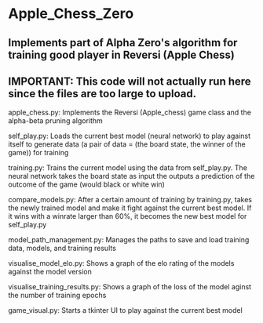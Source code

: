 # Apple_Chess_Zero
Implements part of Alpha Zero's algorithm for training good player in Reversi (Apple Chess)
-------------------------------------------------------------------------------------------
IMPORTANT: This code will not actually run here since the files are too large to upload.
-------------------------------------------------------------------------------------------
apple_chess.py:   Implements the Reversi (Apple_chess) game class and the alpha-beta pruning algorithm

self_play.py:     Loads the current best model (neural network) to play against itself to generate data (a pair of data = (the board state,                   the winner of the game)) for training

training.py:      Trains the current model using the data from self_play.py. The neural network takes the board state as input the outputs                   a prediction of the outcome of the game (would black or white win)

compare_models.py: After a certain amount of training by training.py, takes the newly trained model and make it fight against the current                     best model. If it wins with a winrate larger than 60%, it becomes the new best model for self_play.py

model_path_management.py: Manages the paths to save and load training data, models, and training results

visualise_model_elo.py: Shows a graph of the elo rating of the models against the model version

visualise_training_results.py: Shows a graph of the loss of the model aginst the number of training epochs

game_visual.py: Starts a tkinter UI to play against the current best model
